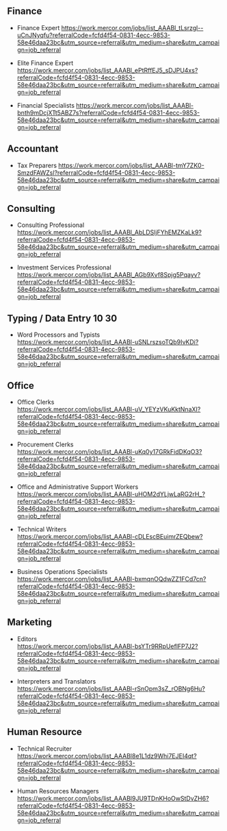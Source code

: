 ## Finance

* Finance Expert
https://work.mercor.com/jobs/list_AAABl_tLsrzgl--uCnJNyqfu?referralCode=fcfd4f54-0831-4ecc-9853-58e46daa23bc&utm_source=referral&utm_medium=share&utm_campaign=job_referral

* Elite Finance Expert
https://work.mercor.com/jobs/list_AAABl_ePtRffEJ5_sDJPU4xs?referralCode=fcfd4f54-0831-4ecc-9853-58e46daa23bc&utm_source=referral&utm_medium=share&utm_campaign=job_referral

* Financial Specialists
https://work.mercor.com/jobs/list_AAABl-bnth9mDcjXTt5ABZ7s?referralCode=fcfd4f54-0831-4ecc-9853-58e46daa23bc&utm_source=referral&utm_medium=share&utm_campaign=job_referral

## Accountant

* Tax Preparers
https://work.mercor.com/jobs/list_AAABl-tmY7ZK0-SmzdFAWZsl?referralCode=fcfd4f54-0831-4ecc-9853-58e46daa23bc&utm_source=referral&utm_medium=share&utm_campaign=job_referral

## Consulting 

* Consulting Professional  
https://work.mercor.com/jobs/list_AAABl_AbLDSljFYhEMZKaLk9?referralCode=fcfd4f54-0831-4ecc-9853-58e46daa23bc&utm_source=referral&utm_medium=share&utm_campaign=job_referral

* Investment Services Professional
https://work.mercor.com/jobs/list_AAABl_AGb9Xvf8Spjg5Pqayv?referralCode=fcfd4f54-0831-4ecc-9853-58e46daa23bc&utm_source=referral&utm_medium=share&utm_campaign=job_referral

## Typing / Data Entry $10~$30

* Word Processors and Typists  
https://work.mercor.com/jobs/list_AAABl-uSNLrszsoTQb9IvKDi?referralCode=fcfd4f54-0831-4ecc-9853-58e46daa23bc&utm_source=referral&utm_medium=share&utm_campaign=job_referral

## Office

* Office Clerks  
https://work.mercor.com/jobs/list_AAABl-uV_YEYzVKuKktNnaXI?referralCode=fcfd4f54-0831-4ecc-9853-58e46daa23bc&utm_source=referral&utm_medium=share&utm_campaign=job_referral

* Procurement Clerks  
https://work.mercor.com/jobs/list_AAABl-uKq0y17GRkFidDKqO3?referralCode=fcfd4f54-0831-4ecc-9853-58e46daa23bc&utm_source=referral&utm_medium=share&utm_campaign=job_referral

* Office and Administrative Support Workers  
https://work.mercor.com/jobs/list_AAABl-uHOM2dYLjwLaRG2rH_?referralCode=fcfd4f54-0831-4ecc-9853-58e46daa23bc&utm_source=referral&utm_medium=share&utm_campaign=job_referral

* Technical Writers  
https://work.mercor.com/jobs/list_AAABl-cDLEscBEuimrZEQbew?referralCode=fcfd4f54-0831-4ecc-9853-58e46daa23bc&utm_source=referral&utm_medium=share&utm_campaign=job_referral

* Business Operations Specialists
https://work.mercor.com/jobs/list_AAABl-bxmqnOQdwZZ1FCd7cn?referralCode=fcfd4f54-0831-4ecc-9853-58e46daa23bc&utm_source=referral&utm_medium=share&utm_campaign=job_referral

## Marketing

* Editors  
https://work.mercor.com/jobs/list_AAABl-bsYTr9RRpUeflFP7J2?referralCode=fcfd4f54-0831-4ecc-9853-58e46daa23bc&utm_source=referral&utm_medium=share&utm_campaign=job_referral

* Interpreters and Translators  
https://work.mercor.com/jobs/list_AAABl-rSnOpm3sZ_rOBNg6Hu?referralCode=fcfd4f54-0831-4ecc-9853-58e46daa23bc&utm_source=referral&utm_medium=share&utm_campaign=job_referral

## Human Resource

* Technical Recruiter  
https://work.mercor.com/jobs/list_AAABl8e1L1dz9Whi7EJEI4qt?referralCode=fcfd4f54-0831-4ecc-9853-58e46daa23bc&utm_source=referral&utm_medium=share&utm_campaign=job_referral

* Human Resources Managers  
https://work.mercor.com/jobs/list_AAABl9JU9TDnKHoOwStDvZH6?referralCode=fcfd4f54-0831-4ecc-9853-58e46daa23bc&utm_source=referral&utm_medium=share&utm_campaign=job_referral


